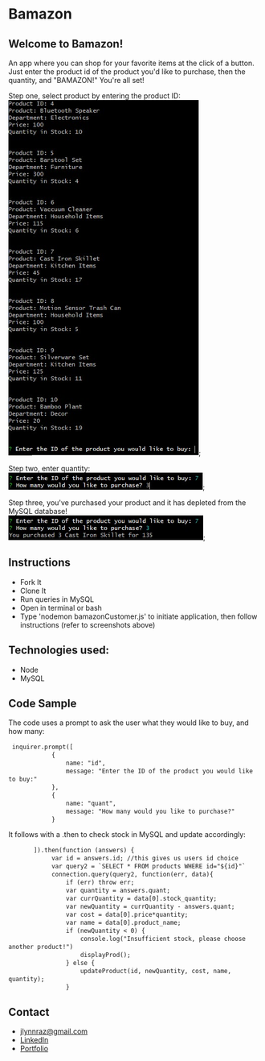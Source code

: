 # Bamazon

## Welcome to Bamazon!

An app where you can shop for your favorite items at the click of a button. Just enter the product id of the product you'd like to purchase, then the quantity, and "BAMAZON!" You're all set!

Step one, select product by entering the product ID:<br>
![step one screenshot](Images/screenshot1.jpg);

Step two, enter quantity:<br>
![step two screenshot](Images/screenshot22.jpg);

Step three, you've purchased your product and it has depleted from the MySQL database!<br>
![step three screenshot](Images/screenshot33.jpg);

## Instructions
* Fork It
* Clone It
* Run queries in MySQL
* Open in terminal or bash
* Type 'nodemon bamazonCustomer.js' to initiate application, then follow instructions (refer to screenshots above)

## Technologies used: 
* Node
* MySQL

## Code Sample
The code uses a prompt to ask the user what they would like to buy, and how many:
~~~
 inquirer.prompt([
            {
                name: "id",
                message: "Enter the ID of the product you would like to buy:"
            },
            {
                name: "quant",
                message: "How many would you like to purchase?"
            }
~~~

It follows with a .then to check stock in MySQL and update accordingly:
~~~
       ]).then(function (answers) {
            var id = answers.id; //this gives us users id choice
            var query2 = `SELECT * FROM products WHERE id="${id}"`
            connection.query(query2, function(err, data){
                if (err) throw err;
                var quantity = answers.quant;
                var currQuantity = data[0].stock_quantity;
                var newQuantity = currQuantity - answers.quant;
                var cost = data[0].price*quantity;
                var name = data[0].product_name;
                if (newQuantity < 0) {
                    console.log("Insufficient stock, please choose another product!")
                    displayProd();
                } else {
                    updateProduct(id, newQuantity, cost, name, quantity);
                }
 ~~~

## Contact
* jlynnraz@gmail.com
* [LinkedIn](https://www.linkedin.com/in/jaimee-razee/)
* [Portfolio](https://jlynnraz.github.io/Portfolio2/)


